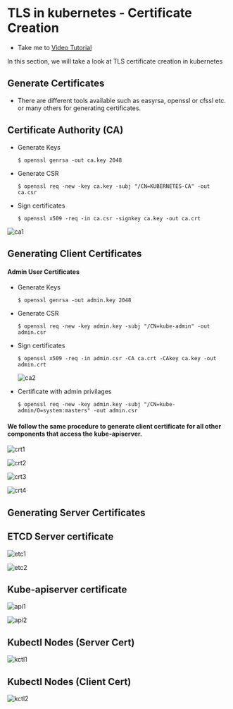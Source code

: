 # TLS in kubernetes - Certificate Creation
  - Take me to [Video Tutorial](https://kodekloud.com/topic/tls-in-kubernetes-certificate-creation/)
  
In this section, we will take a look at TLS certificate creation in kubernetes

## Generate Certificates
- There are different tools available such as easyrsa, openssl or cfssl etc. or many others for generating certificates.

## Certificate Authority (CA)

- Generate Keys
  ```
  $ openssl genrsa -out ca.key 2048
  ```
- Generate CSR
  ```
  $ openssl req -new -key ca.key -subj "/CN=KUBERNETES-CA" -out ca.csr
  ```
- Sign certificates
  ```
  $ openssl x509 -req -in ca.csr -signkey ca.key -out ca.crt
  ```
 
 ![ca1](../../images/ca1.PNG)
 
## Generating Client Certificates

#### Admin User Certificates

- Generate Keys
  ```
  $ openssl genrsa -out admin.key 2048
  ```
- Generate CSR
  ```
  $ openssl req -new -key admin.key -subj "/CN=kube-admin" -out admin.csr
  ```
- Sign certificates
  ```
  $ openssl x509 -req -in admin.csr -CA ca.crt -CAkey ca.key -out admin.crt
  ```
  
  ![ca2](../../images/ca2.PNG)
  
- Certificate with admin privilages
  ```
  $ openssl req -new -key admin.key -subj "/CN=kube-admin/O=system:masters" -out admin.csr
  ```
  
#### We follow the same procedure to generate client certificate for all other components that access the kube-apiserver.

  ![crt1](../../images/crt1.PNG)
  
  ![crt2](../../images/crt2.PNG)
  
  ![crt3](../../images/crt3.PNG)
   
  ![crt4](../../images/crt4.PNG)
  
## Generating Server Certificates

## ETCD Server certificate

  ![etc1](../../images/etc1.PNG)
  
  ![etc2](../../images/etc2.PNG)
  
## Kube-apiserver certificate

  ![api1](../../images/api1.PNG)
  
  ![api2](../../images/api2.PNG)
  
## Kubectl Nodes (Server Cert)


   ![kctl1](../../images/kctl1.PNG)
   
## Kubectl Nodes (Client Cert)

   ![kctl2](../../images/kctl2.PNG)
   
   
   
  
  

  

  


  
  
  
  
 
